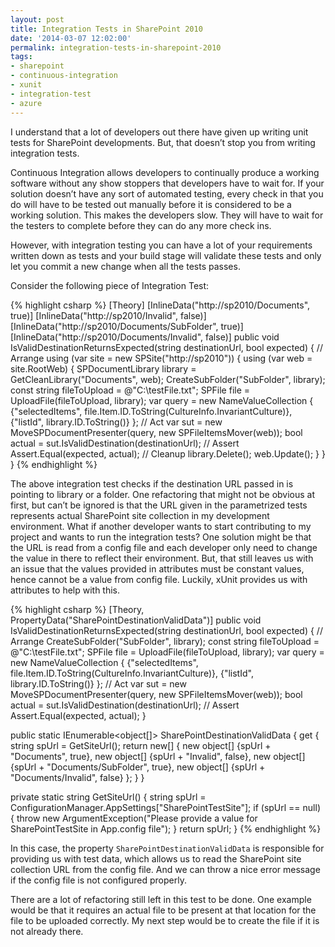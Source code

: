 ```yaml
---
layout: post
title: Integration Tests in SharePoint 2010
date: '2014-03-07 12:02:00'
permalink: integration-tests-in-sharepoint-2010
tags:
- sharepoint
- continuous-integration
- xunit
- integration-test
- azure
---
```


I understand that a lot of developers out there have given up writing unit 
tests for SharePoint developments. But, that doesn’t stop you from writing 
integration tests.

Continuous Integration allows developers to continually produce a working 
software without any show stoppers that developers have to wait for. If your 
solution doesn’t have any sort of automated testing, every check in that you 
do will have to be tested out manually before it is considered to be a working 
solution. This makes the developers slow. They will have to wait for the 
testers to complete before they can do any more check ins.

However, with integration testing you can have a lot of your requirements 
written down as tests and your build stage will validate these tests and only 
let you commit a new change when all the tests passes.

Consider the following piece of Integration Test:

{% highlight csharp %}
[Theory]
[InlineData("http://sp2010/Documents", true)]
[InlineData("http://sp2010/Invalid", false)]
[InlineData("http://sp2010/Documents/SubFolder", true)]
[InlineData("http://sp2010/Documents/Invalid", false)]
public void IsValidDestinationReturnsExpected(string destinationUrl, bool expected)
{
    // Arrange
    using (var site = new SPSite("http://sp2010"))
    {
        using (var web = site.RootWeb)
        {
            SPDocumentLibrary library = GetCleanLibrary("Documents", web);
            CreateSubFolder("SubFolder", library);
            const string fileToUpload = @"C:\testFile.txt";
            SPFile file = UploadFile(fileToUpload, library);
            var query = new NameValueCollection
            {
                {"selectedItems", file.Item.ID.ToString(CultureInfo.InvariantCulture)},
                {"listId", library.ID.ToString()}
            };
            // Act
            var sut = new MoveSPDocumentPresenter(query, new SPFileItemsMover(web));
            bool actual = sut.IsValidDestination(destinationUrl);
            // Assert
            Assert.Equal(expected, actual);
            // Cleanup
            library.Delete();
            web.Update();
        }
    }
}
{% endhighlight %}

The above integration test checks if the destination URL passed in is pointing 
to library or a folder. One refactoring that might not be obvious at first, 
but can’t be ignored is that the URL given in the parametrized tests 
represents actual SharePoint site collection in my development environment. 
What if another developer wants to start contributing to my project and wants 
to run the integration tests? One solution might be that the URL is read from a 
config file and each developer only need to change the value in there to 
reflect their environment. But, that still leaves us with an issue that the 
values provided in attributes must be constant values, hence cannot be a value 
from config file. Luckily, xUnit provides us with attributes to help with this.

{% highlight csharp %}
[Theory, PropertyData("SharePointDestinationValidData")]
public void IsValidDestinationReturnsExpected(string destinationUrl, bool expected)
{
    // Arrange
    CreateSubFolder("SubFolder", library);
    const string fileToUpload = @"C:\testFile.txt";
    SPFile file = UploadFile(fileToUpload, library);
    var query = new NameValueCollection
    {
        {"selectedItems", file.Item.ID.ToString(CultureInfo.InvariantCulture)},
        {"listId", library.ID.ToString()}
    };
    // Act
    var sut = new MoveSPDocumentPresenter(query, new SPFileItemsMover(web));
    bool actual = sut.IsValidDestination(destinationUrl);
    // Assert
    Assert.Equal(expected, actual);
}

public static IEnumerable<object[]> SharePointDestinationValidData
{
    get
    {
        string spUrl = GetSiteUrl();
        return new[]
        {
            new object[] {spUrl + "Documents", true},
            new object[] {spUrl + "Invalid", false},
            new object[] {spUrl + "Documents/SubFolder", true},
            new object[] {spUrl + "Documents/Invalid", false}
        };
    }
}

private static string GetSiteUrl()
{
    string spUrl = ConfigurationManager.AppSettings["SharePointTestSite"];
    if (spUrl == null)
    {
        throw new ArgumentException("Please provide a value for SharePointTestSite in App.config file");
    }
    return spUrl;
}
{% endhighlight %}

In this case, the property `SharePointDestinationValidData` is responsible for 
providing us with test data, which allows us to read the SharePoint site 
collection URL from the config file. And we can throw a nice error message if 
the config file is not configured properly.

There are a lot of refactoring still left in this test to be done. One example 
would be that it requires an actual file to be present at that location for the 
file to be uploaded correctly. My next step would be to create the file if it is 
not already there.
